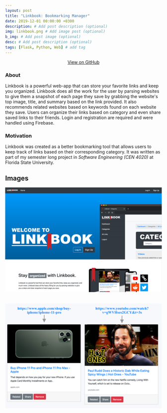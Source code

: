 ```yaml
---
layout: post
title: "Linkbook: Bookmarking Manager"
date: 2019-12-01 00:00:00 +0300
description: # Add post description (optional)
img: linkbook.png # Add image post (optional)
b_img: # Add post image (optional)
desc: # Add post description (optional)
tags: [Flask, Python, Web] # add tag
---
```


<!-- View on GitHub -->
<center><a class="github-button" href="https://github.com/wyattharrell/linkbook/" data-color-scheme="no-preference: dark; light: dark; dark: dark;" data-size="large" aria-label="Use this template wyattharrell/linkbook on GitHub">View on GitHub</a></center>

### About

Linkbook is a powerful web-app that can store your favorite links and keep you organized. Linkbook does all the work for the user by parsing websites to give them a snapshot of each page they save by grabbing the website's top image, title, and summary based on the link provided. It also recommends related websites based on keywords found on each website they save. Users can organize their links based on category and even share saved links to their friends. Login and registration are required and were handled using Firebase.

### Motivation

Linkbook was created as a better bookmarking tool that allows users to keep track of links based on their corresponding category. It was written as part of my semester long project in *Software Engineering (CEN 4020)* at Florida State University.

## Images

<img src="/assets/img/linkbook_ex2.png" alt="Linkbook"><br><br><br>
<img src="/assets/img/linkbook_ex1.png" alt="Linkbook">



